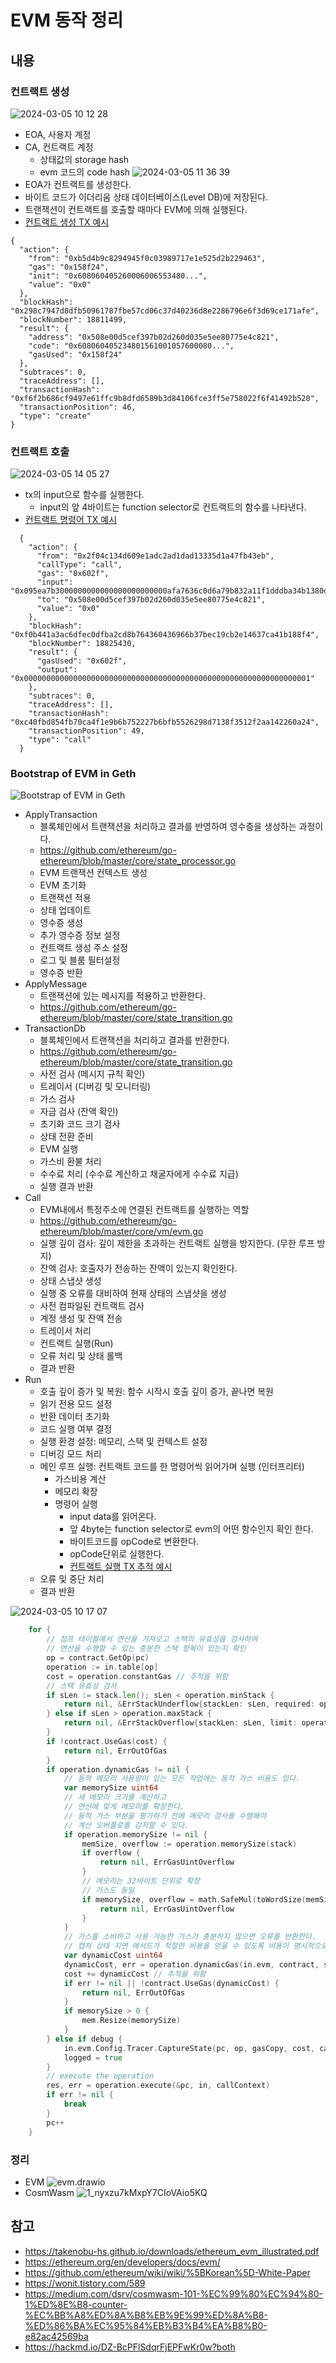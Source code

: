 # EVM 동작 정리
## 내용
### 컨트랙트 생성
![2024-03-05 10 12 28](https://hackmd.io/_uploads/ryziEZVaa.png)
- EOA, 사용자 계정
- CA, 컨트랙트 계정
    - 상태값의 storage hash
    - evm 코드의 code hash
![2024-03-05 11 36 39](https://hackmd.io/_uploads/ry2LSWVT6.png)
- EOA가 컨트랙트를 생성한다.
- 바이트 코드가 이더리움 상태 데이터베이스(Level DB)에 저장된다.
- 트랜잭션이 컨트랙트를 호출할 때마다 EVM에 의해 실행된다.
- [컨트랙트 생성 TX 예시](https://etherscan.io/vmtrace?txhash=0xf6f2b686cf9497e61ffc9b8dfd6589b3d84106fce3ff5e758022f6f41492b520&type=parity#raw)
```jsonld
{
  "action": {
    "from": "0xb5d4b9c8294945f0c03989717e1e525d2b229463",
    "gas": "0x158f24",
    "init": "0x608060405260006006553480...",
    "value": "0x0"
  },
  "blockHash": "0x298c7947d8dfb50961787fbe57cd06c37d40236d8e2286796e6f3d69ce171afe",
  "blockNumber": 18811499,
  "result": {
    "address": "0x508e00d5cef397b02d260d035e5ee80775e4c821",
    "code": "0x608060405234801561001057600080...",
    "gasUsed": "0x158f24"
  },
  "subtraces": 0,
  "traceAddress": [],
  "transactionHash": "0xf6f2b686cf9497e61ffc9b8dfd6589b3d84106fce3ff5e758022f6f41492b520",
  "transactionPosition": 46,
  "type": "create"
}
```
### 컨트랙트 호출
![2024-03-05 14 05 27](https://hackmd.io/_uploads/S1GSOX466.png)
- tx의 input으로 함수를 실행한다.
    - input의 앞 4바이트는 function selector로 컨트랙트의 함수를 나타낸다.
- [컨트랙트 명령어 TX 예시](https://etherscan.io/vmtrace?txhash=0xc40fbd854fb70ca4f1e9b6b752227b6bfb5526298d7138f3512f2aa142260a24&type=parity#raw)
```jsonld
  {
    "action": {
      "from": "0x2f04c134d609e1adc2ad1dad13335d1a47fb43eb",
      "callType": "call",
      "gas": "0x602f",
      "input": "0x095ea7b3000000000000000000000000afa7636c0d6a79b832a11f1dddba34b1380d5e75000000000000000000000000000000000000000000000878678326eac9000000",
      "to": "0x508e00d5cef397b02d260d035e5ee80775e4c821",
      "value": "0x0"
    },
    "blockHash": "0xf0b441a3ac6dfec0dfba2cd8b764360436966b37bec19cb2e14637ca41b188f4",
    "blockNumber": 18825430,
    "result": {
      "gasUsed": "0x602f",
      "output": "0x0000000000000000000000000000000000000000000000000000000000000001"
    },
    "subtraces": 0,
    "traceAddress": [],
    "transactionHash": "0xc40fbd854fb70ca4f1e9b6b752227b6bfb5526298d7138f3512f2aa142260a24",
    "transactionPosition": 49,
    "type": "call"
  }
```
### Bootstrap of EVM in Geth
![Bootstrap of EVM in Geth](https://hackmd.io/_uploads/r1IgZxEaa.png)
- ApplyTransaction
    - 블록체인에서 트랜잭션을 처리하고 결과를 반영하여 영수증을 생성하는 과정이다.
    - https://github.com/ethereum/go-ethereum/blob/master/core/state_processor.go
    - EVM 트랜잭션 컨텍스트 생성
    - EVM 초기화
    - 트랜잭션 적용
    - 상태 업데이트
    - 영수증 생성
    - 추가 영수증 정보 설정
    - 컨트랙트 생성 주소 설정
    - 로그 및 블룸 필터설정
    - 영수증 반환
- ApplyMessage
    - 트랜잭션에 있는 메시지를 적용하고 반환한다.
    - https://github.com/ethereum/go-ethereum/blob/master/core/state_transition.go
- TransactionDb
    - 블록체인에서 트랜잭션을 처리하고 결과를 반환한다.
    - https://github.com/ethereum/go-ethereum/blob/master/core/state_transition.go
    - 사전 검사 (메시지 규칙 확인)
    - 트레이서 (디버깅 및 모니터링)
    - 가스 검사
    - 자금 검사 (잔액 확인)
    - 초기화 코드 크기 검사
    - 상태 전환 준비
    - EVM 실행
    - 가스비 환불 처리
    - 수수료 처리 (수수료 계산하고 채굴자에게 수수료 지급)
    - 실행 결과 반환
- Call
    - EVM내에서 특정주소에 연결된 컨트랙트를 실행하는 역할
    - https://github.com/ethereum/go-ethereum/blob/master/core/vm/evm.go
    - 실행 깊이 검사: 깊이 제한을 초과하는 컨트랙트 실행을 방지한다. (무한 루프 방지)
    - 잔액 검사: 호출자가 전송하는 잔액이 있는지 확인한다.
    - 상태 스냅샷 생성
    - 실행 중 오류를 대비하여 현재 상태의 스냅샷을 생성
    - 사전 컴파일된 컨트랙트 검사
    - 계정 생성 및 잔액 전송
    - 트레이서 처리
    - 컨트랙트 실행(Run)
    - 오류 처리 및 상태 롤백
    - 결과 반환
- Run
    - 호출 깊이 증가 및 복원: 함수 시작시 호출 깊이 증가, 끝나면 복원
    - 읽기 전용 모드 설정
    - 반환 데이터 초기화
    - 코드 실행 여부 결정
    - 실행 환경 설정: 메모리, 스택 및 컨텍스트 설정
    - 디버깅 모드 처리
    - 메인 루프 실행: 컨트랙트 코드를 한 명령어씩 읽어가며 실행 (인터프리터)
        - 가스비용 계산
        - 메모리 확장
        - 명령어 실행
            - input data를 읽어온다.
            - 앞 4byte는 function selector로 evm의 어떤 함수인지 확인 한다.
            - 바이트코드를 opCode로 변환한다.
            - opCode단위로 실행한다.
            - [컨트랙트 실행 TX 추적 예시](https://etherscan.io/vmtrace?txhash=0xc40fbd854fb70ca4f1e9b6b752227b6bfb5526298d7138f3512f2aa142260a24)
    - 오류 및 중단 처리
    - 결과 반환

![2024-03-05 10 17 07](https://hackmd.io/_uploads/B1oifeE6p.png)
```go
	for {
        // 점프 테이블에서 연산을 가져오고 스택의 유효성을 검사하여
        // 연산을 수행할 수 있는 충분한 스택 항목이 있는지 확인
		op = contract.GetOp(pc)
		operation := in.table[op]
		cost = operation.constantGas // 추적을 위함
		// 스택 유효성 검사
		if sLen := stack.len(); sLen < operation.minStack {
			return nil, &ErrStackUnderflow{stackLen: sLen, required: operation.minStack}
		} else if sLen > operation.maxStack {
			return nil, &ErrStackOverflow{stackLen: sLen, limit: operation.maxStack}
		}
		if !contract.UseGas(cost) {
			return nil, ErrOutOfGas
		}
		if operation.dynamicGas != nil {
			// 동적 메모리 사용량이 있는 모든 작업에는 동적 가스 비용도 있다.
			var memorySize uint64
			// 새 메모리 크기를 계산하고 
            // 연산에 맞게 메모리를 확장한다.
            // 동적 가스 부분을 평가하기 전에 메모리 검사를 수행해야 
            // 계산 오버플로를 감지할 수 있다.
			if operation.memorySize != nil {
				memSize, overflow := operation.memorySize(stack)
				if overflow {
					return nil, ErrGasUintOverflow
				}
				// 메모리는 32바이트 단위로 확장
				// 가스도 동일
				if memorySize, overflow = math.SafeMul(toWordSize(memSize), 32); overflow {
					return nil, ErrGasUintOverflow
				}
			}
			// 가스를 소비하고 사용 가능한 가스가 충분하지 않으면 오류를 반환한다.
            // 캡처 상태 지연 메서드가 적절한 비용을 얻을 수 있도록 비용이 명시적으로 설정된다.
			var dynamicCost uint64
			dynamicCost, err = operation.dynamicGas(in.evm, contract, stack, mem, memorySize)
			cost += dynamicCost // 추적을 위함
			if err != nil || !contract.UseGas(dynamicCost) {
				return nil, ErrOutOfGas
			}
			if memorySize > 0 {
				mem.Resize(memorySize)
			}
		} else if debug {
			in.evm.Config.Tracer.CaptureState(pc, op, gasCopy, cost, callContext, in.returnData, in.evm.depth, err)
			logged = true
		}
		// execute the operation
		res, err = operation.execute(&pc, in, callContext)
		if err != nil {
			break
		}
		pc++
	}
```

### 정리
- EVM
![evm.drawio](https://hackmd.io/_uploads/SkbUcNNpT.png)
- CosmWasm
![1_nyxzu7kMxpY7CIoVAio5KQ](https://hackmd.io/_uploads/r1vlDrN66.png)


## 참고
- https://takenobu-hs.github.io/downloads/ethereum_evm_illustrated.pdf
- https://ethereum.org/en/developers/docs/evm/
- https://github.com/ethereum/wiki/wiki/%5BKorean%5D-White-Paper
- https://wonit.tistory.com/589
- https://medium.com/dsrv/cosmwasm-101-%EC%99%80%EC%94%80-1%ED%8E%B8-counter-%EC%BB%A8%ED%8A%B8%EB%9E%99%ED%8A%B8-%ED%86%BA%EC%95%84%EB%B3%B4%EA%B8%B0-e82ac42569ba
- https://hackmd.io/DZ-BcPFlSdqrFjEPFwKr0w?both